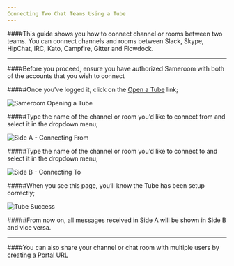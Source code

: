 ```yaml
---
Connecting Two Chat Teams Using a Tube
---
```


####This guide shows you how to connect channel or rooms between two teams. You can connect channels and rooms between Slack, Skype, HipChat, IRC, Kato, Campfire, Gitter and Flowdock.

---

####Before you proceed, ensure you have authorized Sameroom with both of the accounts that you wish to connect

#####Once you've logged it, click on the <a href="https://sameroom.io/open-a-tube" target="_blank">Open a Tube</a> link;

![Sameroom Opening a Tube](https://in.kato.im/e021132e67acf994d191a885ced37b56ca5155564db4a5d9d30146245ce6252/Sameroom%20Open%20Tube.png)


#####Type the name of the channel or room you’d like to connect from and select it in the dropdown menu;

![Side A - Connecting From](https://in.kato.im/92a0ee76d12d66d157ac423ded74b505d7f6346a51078597f66cd88080b217db/Sameroom%20Create%20Tube%20Side%20A%20copy.png)


#####Type the name of the channel or room you’d like to connect to and select it in the dropdown menu;

![Side B - Connecting To](https://in.kato.im/c4165374685fbc568c4ce5978ef1cbe531b1e5538df511480af925034d7308c/Sameroom%20Create%20Tube%20Side%20B%20copy.png)


#####When you see this page, you’ll know the Tube has been setup correctly;

![Tube Success](https://in.kato.im/3355fd0f56485c30d10f5e7062eeff175482f1e16a3baa86c4e297ce3be2d27/Sameroom%20Skype%20Tube%20Success%20copy%20%281%29.png)

#####From now on, all messages received in Side A will be shown in Side B and vice versa.

---

####You can also share your channel or chat room with multiple users by [creating a Portal URL](/getting-started/en/tubes-portals/portals)
